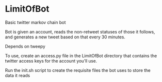 # LimitOfBot
Basic twitter markov chain bot

Bot is given an account, reads the non-retweet statuses of those it follows, and generates a new tweet based on that every 30 minutes.

Depends on tweepy

To use, create an access.py file in the LimitOfBot directory that contains the twitter access keys for the account you'll use.

Run the init.sh script to create the requisite files the bot uses to store the data it reads

